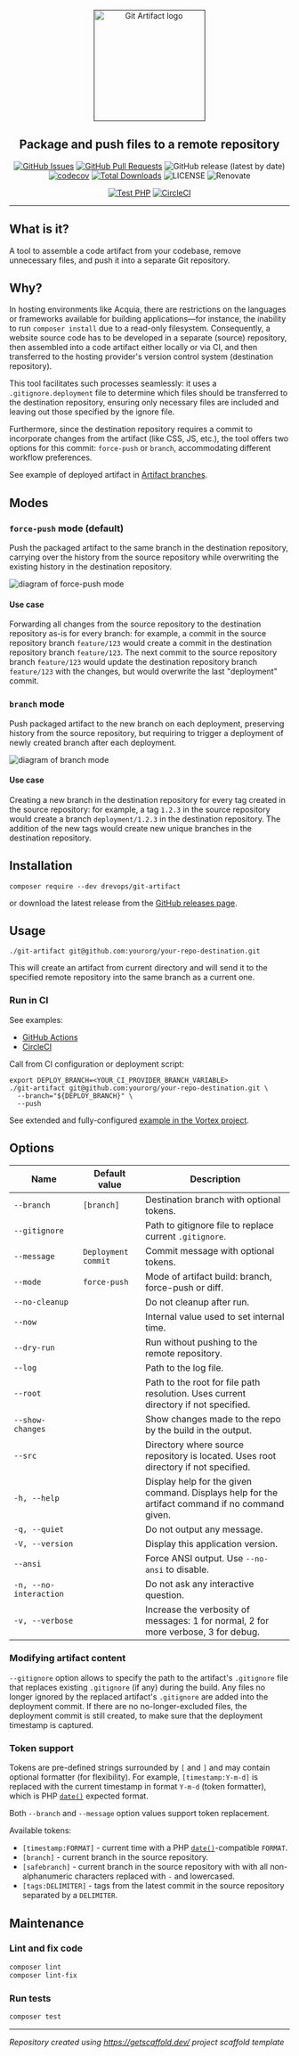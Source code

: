 <p align="center">
  <a href="" rel="noopener">
  <img width=200px height=200px src="https://placehold.jp/000000/ffffff/200x200.png?text=Git+Artifact&css=%7B%22border-radius%22%3A%22%20100px%22%7D" alt="Git Artifact logo"></a>
</p>

<h2 align="center">Package and push files to a remote repository</h2>

<div align="center">

[![GitHub Issues](https://img.shields.io/github/issues/drevops/git-artifact.svg)](https://github.com/drevops/git-artifact/issues)
[![GitHub Pull Requests](https://img.shields.io/github/issues-pr/drevops/git-artifact.svg)](https://github.com/drevops/git-artifact/pulls)
![GitHub release (latest by date)](https://img.shields.io/github/v/release/drevops/git-artifact)
[![codecov](https://codecov.io/gh/drevops/git-artifact/branch/main/graph/badge.svg?token=QNBXCIBK5J)](https://codecov.io/gh/drevops/git-artifact)
[![Total Downloads](https://poser.pugx.org/drevops/behat-screenshot/downloads)](https://packagist.org/packages/drevops/git-artifact)
![LICENSE](https://img.shields.io/github/license/drevops/git-artifact)
![Renovate](https://img.shields.io/badge/renovate-enabled-green?logo=renovatebot)

[![Test PHP](https://github.com/drevops/git-artifact/actions/workflows/test-php.yml/badge.svg)](https://github.com/drevops/git-artifact/actions/workflows/test-php.yml)
[![CircleCI](https://circleci.com/gh/drevops/git-artifact.svg?style=shield)](https://circleci.com/gh/drevops/git-artifact)

</div>

---

## What is it?

A tool to assemble a code artifact from your codebase, remove unnecessary files,
and push it into a separate Git repository.

## Why?

In hosting environments like Acquia, there are restrictions on the languages or
frameworks available for building applications—for instance, the inability to
run `composer install` due to a read-only filesystem. Consequently, a website
source code has to be developed in a separate (source) repository, then
assembled into a code artifact either locally or via CI, and then transferred
to the hosting provider's version control system (destination repository).

This tool facilitates such processes seamlessly: it uses a
`.gitignore.deployment` file to determine which files should be transferred to
the destination repository, ensuring only necessary files are included and
leaving out those specified by the ignore file.

Furthermore, since the destination repository requires a commit to incorporate
changes from the artifact (like CSS, JS, etc.), the tool offers two options for
this commit: `force-push` or `branch`, accommodating different workflow
preferences.

See example of deployed artifact
in [Artifact branches](https://github.com/drevops/git-artifact-destination/branches).

## Modes

### `force-push` mode (default)

Push the packaged artifact to the same branch in the destination repository,
carrying over the history from the source repository while overwriting the
existing history in the destination repository.

![diagram of force-push mode](https://user-images.githubusercontent.com/378794/33816665-a7b0e4a8-de8e-11e7-88f2-80baefb3d73f.png)

#### Use case

Forwarding all changes from the source repository to the destination
repository as-is for every branch: for example, a commit in the source
repository branch `feature/123` would create a commit in the destination
repository branch `feature/123`. The next commit to the source repository
branch `feature/123` would update the destination repository branch
`feature/123` with the changes, but would overwrite the last "deployment"
commit.

### `branch` mode

Push packaged artifact to the new branch on each deployment, preserving history
from the source repository, but requiring to trigger a deployment of newly
created branch after each deployment.

![diagram of branch mode](https://user-images.githubusercontent.com/378794/33816666-a87b3910-de8e-11e7-82cd-51e007ece063.png)

#### Use case

Creating a new branch in the destination repository for every tag
created in the source repository: for example, a tag `1.2.3` in the source
repository would create a branch `deployment/1.2.3` in the destination
repository. The addition of the new tags would create new unique branches in the
destination repository.

## Installation

```shell
composer require --dev drevops/git-artifact
```

or download the latest release from the [GitHub releases page](https://github.com/drevops/git-artifact/releases/latest).

## Usage

```shell
./git-artifact git@github.com:yourorg/your-repo-destination.git
```

This will create an artifact from current directory and will send it to the
specified remote repository into the same branch as a current one.

### Run in CI

See examples:

- [GitHub Actions](.github/workflows/test-php.yml)
- [CircleCI](.circleci/config.yml)

Call from CI configuration or deployment script:

```shell
export DEPLOY_BRANCH=<YOUR_CI_PROVIDER_BRANCH_VARIABLE>
./git-artifact git@github.com:yourorg/your-repo-destination.git \
  --branch="${DEPLOY_BRANCH}" \
  --push
```

See extended and
fully-configured [example in the Vortex project](https://github.com/drevops/vortex/blob/develop/scripts/vortex/deploy-artifact.sh).

## Options

| Name                   | Default value       | Description                                                                                     |
|------------------------|---------------------|-------------------------------------------------------------------------------------------------|
| `--branch`             | `[branch]`          | Destination branch with optional tokens.                                                        |
| `--gitignore`          |                     | Path to gitignore file to replace current `.gitignore`.                                         |
| `--message`            | `Deployment commit` | Commit message with optional tokens.                                                            |
| `--mode`               | `force-push`        | Mode of artifact build: branch, force-push or diff.                                             |
| `--no-cleanup`         |                     | Do not cleanup after run.                                                                       |
| `--now`                |                     | Internal value used to set internal time.                                                       |
| `--dry-run`            |                     | Run without pushing to the remote repository.                                                   |
| `--log`                |                     | Path to the log file.                                                                           |
| `--root`               |                     | Path to the root for file path resolution. Uses current directory if not specified.             |
| `--show-changes`       |                     | Show changes made to the repo by the build in the output.                                       |
| `--src`                |                     | Directory where source repository is located. Uses root directory if not specified.             |
| `-h, --help`           |                     | Display help for the given command. Displays help for the artifact command if no command given. |
| `-q, --quiet`          |                     | Do not output any message.                                                                      |
| `-V, --version`        |                     | Display this application version.                                                               |
| `--ansi`               |                     | Force ANSI output. Use `--no-ansi` to disable.                                                  |
| `-n, --no-interaction` |                     | Do not ask any interactive question.                                                            |
| `-v, --verbose`        |                     | Increase the verbosity of messages: 1 for normal, 2 for more verbose, 3 for debug.              |

### Modifying artifact content

`--gitignore` option allows to specify the path to the artifact's `.gitignore`
file that replaces existing `.gitignore` (if any) during the build. Any files no
longer ignored by the replaced artifact's `.gitignore` are added into the
deployment commit. If there are no no-longer-excluded files, the deployment
commit is still created, to make sure that the deployment timestamp is
captured.

### Token support

Tokens are pre-defined strings surrounded by `[` and `]` and may contain
optional formatter (for flexibility). For example, `[timestamp:Y-m-d]` is
replaced with the current timestamp in format `Y-m-d` (token formatter), which
is PHP [`date()`](https://www.php.net/manual/en/function.date.php) expected format.

Both `--branch` and `--message` option values support token replacement.

Available tokens:

- `[timestamp:FORMAT]` - current time with a PHP [`date()`](https://www.php.net/manual/en/function.date.php)-compatible `FORMAT`.
- `[branch]` - current branch in the source repository.
- `[safebranch]` - current branch in the source repository with with all non-alphanumeric characters replaced with `-` and lowercased.
- `[tags:DELIMITER]` - tags from the latest commit in the source repository
  separated by a `DELIMITER`.

## Maintenance

### Lint and fix code

```bash
composer lint
composer lint-fix
```

### Run tests

```bash
composer test
```

---
_Repository created using https://getscaffold.dev/ project scaffold template_
